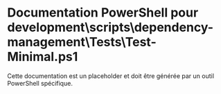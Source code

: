 # Documentation PowerShell pour development\scripts\dependency-management\Tests\Test-Minimal.ps1

Cette documentation est un placeholder et doit être générée par un outil PowerShell spécifique.
